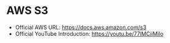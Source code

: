 # AWS S3
- Official AWS URL: https://docs.aws.amazon.com/s3
- Official YouTube Introduction: https://youtu.be/77lMCiiMilo

